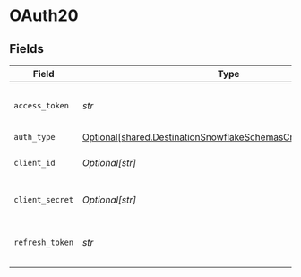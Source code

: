 # OAuth20


## Fields

| Field                                                                                                                                    | Type                                                                                                                                     | Required                                                                                                                                 | Description                                                                                                                              |
| ---------------------------------------------------------------------------------------------------------------------------------------- | ---------------------------------------------------------------------------------------------------------------------------------------- | ---------------------------------------------------------------------------------------------------------------------------------------- | ---------------------------------------------------------------------------------------------------------------------------------------- |
| `access_token`                                                                                                                           | *str*                                                                                                                                    | :heavy_check_mark:                                                                                                                       | Enter you application's Access Token                                                                                                     |
| `auth_type`                                                                                                                              | [Optional[shared.DestinationSnowflakeSchemasCredentialsAuthType]](../../models/shared/destinationsnowflakeschemascredentialsauthtype.md) | :heavy_minus_sign:                                                                                                                       | N/A                                                                                                                                      |
| `client_id`                                                                                                                              | *Optional[str]*                                                                                                                          | :heavy_minus_sign:                                                                                                                       | Enter your application's Client ID                                                                                                       |
| `client_secret`                                                                                                                          | *Optional[str]*                                                                                                                          | :heavy_minus_sign:                                                                                                                       | Enter your application's Client secret                                                                                                   |
| `refresh_token`                                                                                                                          | *str*                                                                                                                                    | :heavy_check_mark:                                                                                                                       | Enter your application's Refresh Token                                                                                                   |